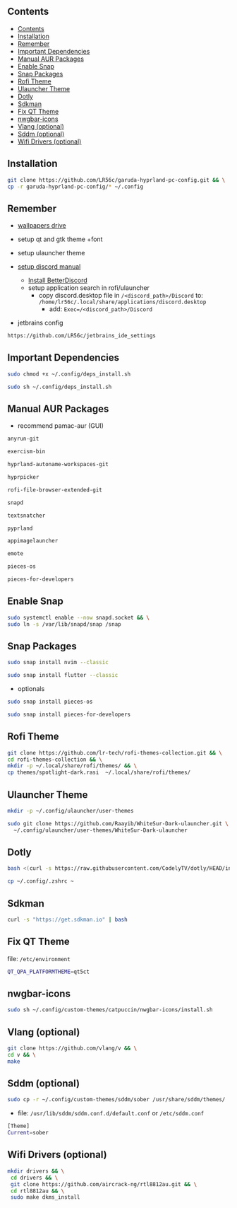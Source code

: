 ## Contents

- [Contents](#contents)
- [Installation](#installation)
- [Remember](#remember)
- [Important Dependencies](#important-dependencies)
- [Manual AUR Packages](#manual-aur-packages)
- [Enable Snap](#enable-snap)
- [Snap Packages](#snap-packages)
- [Rofi Theme](#rofi-theme)
- [Ulauncher Theme](#ulauncher-theme)
- [Dotly](#dotly)
- [Sdkman](#sdkman)
- [Fix QT Theme](#fix-qt-theme)
- [nwgbar-icons](#nwgbar-icons)
- [Vlang (optional)](#vlang-optional)
- [Sddm (optional)](#sddm-optional)
- [Wifi Drivers (optional)](#wifi-drivers-optional)

## Installation
```bash
git clone https://github.com/LR56c/garuda-hyprland-pc-config.git && \
cp -r garuda-hyprland-pc-config/* ~/.config
```

## Remember
- [wallpapers drive](https://drive.google.com/drive/folders/1ZyZNp6Md5Gx8ghSbyd6rbU-kC3SYT3gc?usp=sharing)
- setup qt and gtk theme +font
- setup ulauncher theme
- [setup discord manual](https://discord.com/api/download?platform=linux&format=tar.gz) 
  - [Install BetterDiscord](https://betterdiscord.app/) 
  - setup application search in rofi/ulauncher
    - copy discord.desktop file in `/<discord_path>/Discord` to: `/home/lr56c/.local/share/applications/discord.desktop`
      - add: `Exec=/<discord_path>/Discord`

- jetbrains config
```bash
https://github.com/LR56c/jetbrains_ide_settings
```

## Important Dependencies
```bash
sudo chmod +x ~/.config/deps_install.sh
```
```bash
sudo sh ~/.config/deps_install.sh
```

## Manual AUR Packages
- recommend pamac-aur (GUI)
```bash
anyrun-git
```
```bash
exercism-bin
```
```bash
hyprland-autoname-workspaces-git
```
```bash
hyprpicker
```
```bash
rofi-file-browser-extended-git
```
```bash
snapd
```
```bash
textsnatcher
```
```bash
pyprland
```
```bash
appimagelauncher
```
```bash
emote
```
```bash
pieces-os
```
```bash
pieces-for-developers
```

## Enable Snap
```bash
sudo systemctl enable --now snapd.socket && \
sudo ln -s /var/lib/snapd/snap /snap
```

## Snap Packages
```bash
sudo snap install nvim --classic
```
```bash
sudo snap install flutter --classic
```
- optionals
```bash
sudo snap install pieces-os
```
```bash
sudo snap install pieces-for-developers
```

## Rofi Theme
```bash
git clone https://github.com/lr-tech/rofi-themes-collection.git && \
cd rofi-themes-collection && \
mkdir -p ~/.local/share/rofi/themes/ && \
cp themes/spotlight-dark.rasi  ~/.local/share/rofi/themes/
```

## Ulauncher Theme
```bash
mkdir -p ~/.config/ulauncher/user-themes
```
```bash
sudo git clone https://github.com/Raayib/WhiteSur-Dark-ulauncher.git \
  ~/.config/ulauncher/user-themes/WhiteSur-Dark-ulauncher
```
## Dotly
```bash
bash <(curl -s https://raw.githubusercontent.com/CodelyTV/dotly/HEAD/installer)
```
```bash
cp ~/.config/.zshrc ~
```

## Sdkman
```bash
curl -s "https://get.sdkman.io" | bash
```

## Fix QT Theme
file: `/etc/environment`
```bash
QT_QPA_PLATFORMTHEME=qt5ct
```

## nwgbar-icons
```bash
sudo sh ~/.config/custom-themes/catpuccin/nwgbar-icons/install.sh
```

## Vlang (optional)
```bash
git clone https://github.com/vlang/v && \
cd v && \
make
```

## Sddm (optional)
```bash
sudo cp -r ~/.config/custom-themes/sddm/sober /usr/share/sddm/themes/
```
- file: `/usr/lib/sddm/sddm.conf.d/default.conf` or `/etc/sddm.conf`
```bash
[Theme]
Current=sober
```

## Wifi Drivers (optional)
```bash
mkdir drivers && \
 cd drivers && \
 git clone https://github.com/aircrack-ng/rtl8812au.git && \
 cd rtl8812au && \
 sudo make dkms_install
```